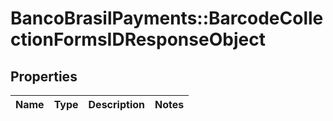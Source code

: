 # BancoBrasilPayments::BarcodeCollectionFormsIDResponseObject

## Properties
Name | Type | Description | Notes
------------ | ------------- | ------------- | -------------

